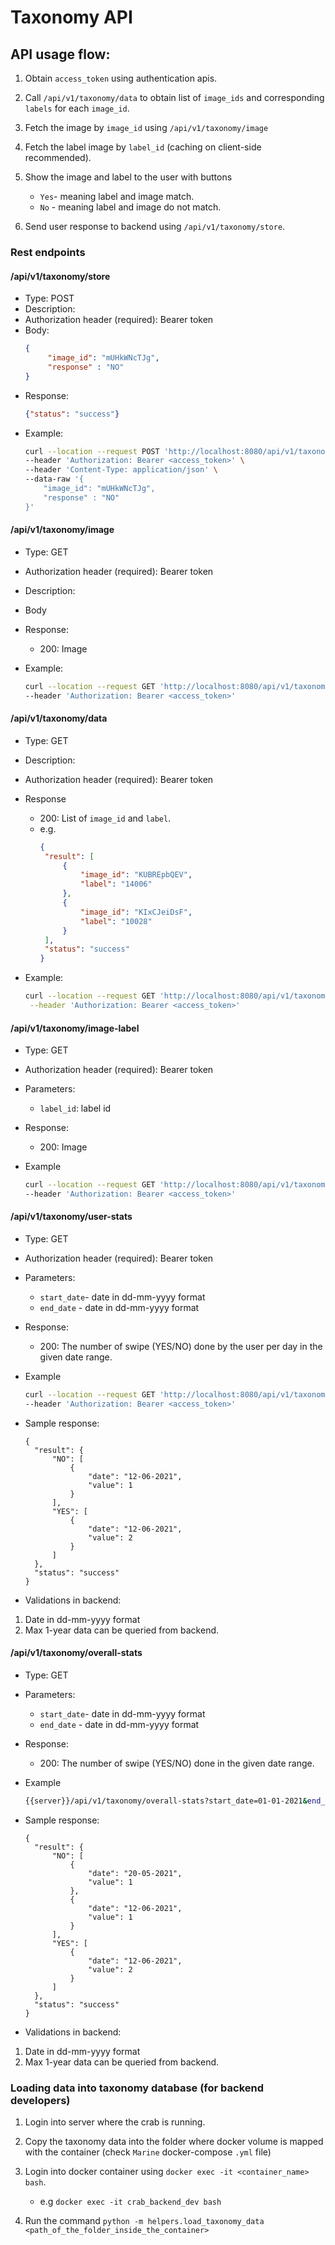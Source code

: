 # Taxonomy API

## API usage flow:

1. Obtain `access_token` using authentication apis.
2. Call `/api/v1/taxonomy/data` to obtain list of `image_ids` and corresponding `labels` for each `image_id`.
3. Fetch the image by `image_id` using `/api/v1/taxonomy/image`
4. Fetch the label image by `label_id` (caching on client-side recommended).
5. Show the image and label to the user with buttons
    - `Yes`- meaning label and image match.
    - `No` - meaning label and image do not match.

6. Send user response to backend using `/api/v1/taxonomy/store`.

### Rest endpoints

#### /api/v1/taxonomy/store

- Type: POST
- Description:
- Authorization header (required): Bearer token
- Body:
  ```JSON
  {
       "image_id": "mUHkWNcTJg",
       "response" : "NO"
  }
  ```
- Response:
   ```JSON
  {"status": "success"} 
  ```
- Example:
    ```bash
    curl --location --request POST 'http://localhost:8080/api/v1/taxonomy/store' \
    --header 'Authorization: Bearer <access_token>' \
    --header 'Content-Type: application/json' \
    --data-raw '{
        "image_id": "mUHkWNcTJg",
        "response" : "NO"
    }'
    ```

#### /api/v1/taxonomy/image

- Type: GET
- Authorization header (required): Bearer token
- Description:
- Body
- Response:

    - 200: Image
- Example:
    ```bash
    curl --location --request GET 'http://localhost:8080/api/v1/taxonomy/image?image_id=mUHkWNcTJg' \
    --header 'Authorization: Bearer <access_token>'
    ```

#### /api/v1/taxonomy/data

- Type: GET
- Description:
- Authorization header (required): Bearer token
- Response
    - 200:
      List of `image_id` and `label`.
    - e.g.
       ```JSON
       {
        "result": [
            {
                "image_id": "KUBREpbQEV",
                "label": "14006"
            },
            {
                "image_id": "KIxCJeiDsF",
                "label": "10028"
            }
        ],
        "status": "success"
       }
       ```

- Example:
   ```bash
   curl --location --request GET 'http://localhost:8080/api/v1/taxonomy/data'\
    --header 'Authorization: Bearer <access_token>'
   ```

#### /api/v1/taxonomy/image-label

- Type: GET
- Authorization header (required): Bearer token
- Parameters:
    - `label_id`: label id
- Response:

    - 200: Image
- Example
    ```bash
    curl --location --request GET 'http://localhost:8080/api/v1/taxonomy/label?label_id=bFiLhzXzgO' \
    --header 'Authorization: Bearer <access_token>'
    ```

#### /api/v1/taxonomy/user-stats

- Type: GET
- Authorization header (required): Bearer token
- Parameters:
    - `start_date`- date in dd-mm-yyyy format
    - `end_date` - date in dd-mm-yyyy format
- Response:

    - 200: The number of swipe (YES/NO) done by the user per day in the given date range.
    
- Example
    ```bash
    curl --location --request GET 'http://localhost:8080/api/v1/taxonomy/user-stats?start_date=01-01-2021&end_date=01-12-2021' \
    --header 'Authorization: Bearer <access_token>'
    ```
- Sample response:
  ```
  {
    "result": {
        "NO": [
            {
                "date": "12-06-2021",
                "value": 1
            }
        ],
        "YES": [
            {
                "date": "12-06-2021",
                "value": 2
            }
        ]
    },
    "status": "success"
  }
  ```

- Validations in backend:
1. Date in dd-mm-yyyy format
2. Max 1-year data can be queried from backend.



#### /api/v1/taxonomy/overall-stats

- Type: GET
- Parameters:
    - `start_date`- date in dd-mm-yyyy format
    - `end_date` - date in dd-mm-yyyy format
- Response:

    - 200: The number of swipe (YES/NO) done in the given date range.
    
- Example
    ```bash
    {{server}}/api/v1/taxonomy/overall-stats?start_date=01-01-2021&end_date=01-12-2021
    ```
- Sample response:
  ```
  {
    "result": {
        "NO": [
            {
                "date": "20-05-2021",
                "value": 1
            },
            {
                "date": "12-06-2021",
                "value": 1
            }
        ],
        "YES": [
            {
                "date": "12-06-2021",
                "value": 2
            }
        ]
    },
    "status": "success"
  }
  ```

- Validations in backend:
1. Date in dd-mm-yyyy format
2. Max 1-year data can be queried from backend.

### Loading data into taxonomy database (for backend developers)

1. Login into server where the crab is running.
2. Copy the taxonomy data into the folder where docker volume is mapped with the container (check `Marine`
   docker-compose `.yml` file)
3. Login into docker container using `docker exec -it <container_name> bash`.
    - e.g `docker exec -it crab_backend_dev bash`

4. Run the command `python -m helpers.load_taxonomy_data <path_of_the_folder_inside_the_container>`
